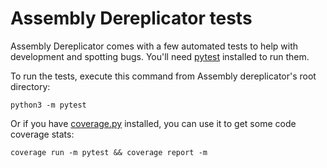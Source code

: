 # Assembly Dereplicator tests

Assembly Dereplicator comes with a few automated tests to help with development and spotting bugs. You'll need [pytest](https://docs.pytest.org/en/latest/) installed to run them.

To run the tests, execute this command from Assembly dereplicator's root directory:
```
python3 -m pytest
```

Or if you have [coverage.py](https://coverage.readthedocs.io) installed, you can use it to get some code coverage stats:
```
coverage run -m pytest && coverage report -m
```
